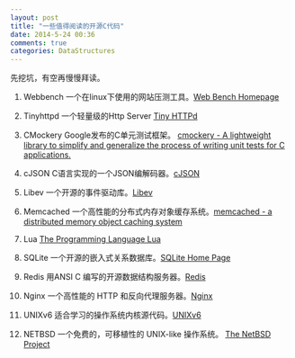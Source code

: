 ```yaml
--- 
layout: post
title: "一些值得阅读的开源C代码"
date: 2014-5-24 00:36
comments: true
categories: DataStructures
---
```


先挖坑，有空再慢慢拜读。

1. Webbench
一个在linux下使用的网站压测工具。[Web Bench Homepage](http://home.tiscali.cz/~cz210552/webbench.html)

2. Tinyhttpd
一个轻量级的Http Server  [Tiny HTTPd](http://sourceforge.net/projects/tinyhttpd/)
3. CMockery
Google发布的C单元测试框架。
[cmockery - A lightweight library to simplify and generalize the process of writing unit tests for C applications.](http://code.google.com/p/cmockery/downloads/list)

4. cJSON
C语言实现的一个JSON编解码器。[cJSON](http://sourceforge.net/projects/cjson/)

5. Libev
一个开源的事件驱动库。[Libev](http://software.schmorp.de/pkg/libev.html)

6. Memcached
一个高性能的分布式内存对象缓存系统。[memcached - a distributed memory object caching system](http://memcached.org/)

7. Lua
[The Programming Language Lua](http://www.lua.org/)

8. SQLite
一个开源的嵌入式关系数据库。[SQLite Home Page](http://www.sqlite.org/)

9. Redis
用ANSI C 编写的开源数据结构服务器。[Redis](http://redis.io/)

10. Nginx
一个高性能的 HTTP 和反向代理服务器。[Nginx](http://nginx.org/en/download.html)

11. UNIXv6
适合学习的操作系统内核源代码。[UNIXv6](http://minnie.tuhs.org/cgi-bin/utree.pl?file=V6)

12. NETBSD
一个免费的，可移植性的 UNIX-like 操作系统。
[The NetBSD Project](http://www.netbsd.org/)
